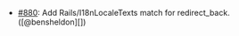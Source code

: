 * [#880](https://github.com/rubocop/rubocop-rails/pull/880): Add Rails/I18nLocaleTexts match for redirect_back. ([@bensheldon][])
